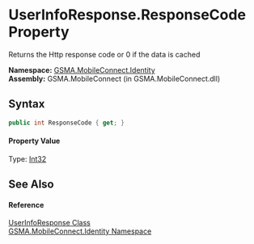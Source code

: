 UserInfoResponse.ResponseCode Property
======================================
Returns the Http response code or 0 if the data is cached

**Namespace:** [GSMA.MobileConnect.Identity][1]  
**Assembly:** GSMA.MobileConnect (in GSMA.MobileConnect.dll)

Syntax
------

```csharp
public int ResponseCode { get; }
```

#### Property Value
Type: [Int32][2]

See Also
--------

#### Reference
[UserInfoResponse Class][3]  
[GSMA.MobileConnect.Identity Namespace][1]  

[1]: ../README.md
[2]: http://msdn.microsoft.com/en-us/library/td2s409d
[3]: README.md
[4]: ../../_icons/Help.png